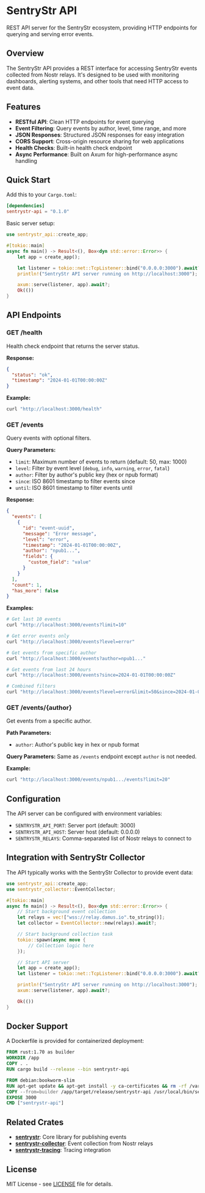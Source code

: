 # SentryStr API

REST API server for the SentryStr ecosystem, providing HTTP endpoints for querying and serving error events.

## Overview

The SentryStr API provides a REST interface for accessing SentryStr events collected from Nostr relays. It's designed to be used with monitoring dashboards, alerting systems, and other tools that need HTTP access to event data.

## Features

- **RESTful API**: Clean HTTP endpoints for event querying
- **Event Filtering**: Query events by author, level, time range, and more
- **JSON Responses**: Structured JSON responses for easy integration
- **CORS Support**: Cross-origin resource sharing for web applications
- **Health Checks**: Built-in health check endpoint
- **Async Performance**: Built on Axum for high-performance async handling

## Quick Start

Add this to your `Cargo.toml`:

```toml
[dependencies]
sentrystr-api = "0.1.0"
```

Basic server setup:

```rust
use sentrystr_api::create_app;

#[tokio::main]
async fn main() -> Result<(), Box<dyn std::error::Error>> {
    let app = create_app();

    let listener = tokio::net::TcpListener::bind("0.0.0.0:3000").await?;
    println!("SentryStr API server running on http://localhost:3000");

    axum::serve(listener, app).await?;
    Ok(())
}
```

## API Endpoints

### GET /health

Health check endpoint that returns the server status.

**Response:**
```json
{
  "status": "ok",
  "timestamp": "2024-01-01T00:00:00Z"
}
```

**Example:**
```bash
curl "http://localhost:3000/health"
```

### GET /events

Query events with optional filters.

**Query Parameters:**
- `limit`: Maximum number of events to return (default: 50, max: 1000)
- `level`: Filter by event level (`debug`, `info`, `warning`, `error`, `fatal`)
- `author`: Filter by author's public key (hex or npub format)
- `since`: ISO 8601 timestamp to filter events since
- `until`: ISO 8601 timestamp to filter events until

**Response:**
```json
{
  "events": [
    {
      "id": "event-uuid",
      "message": "Error message",
      "level": "error",
      "timestamp": "2024-01-01T00:00:00Z",
      "author": "npub1...",
      "fields": {
        "custom_field": "value"
      }
    }
  ],
  "count": 1,
  "has_more": false
}
```

**Examples:**
```bash
# Get last 10 events
curl "http://localhost:3000/events?limit=10"

# Get error events only
curl "http://localhost:3000/events?level=error"

# Get events from specific author
curl "http://localhost:3000/events?author=npub1..."

# Get events from last 24 hours
curl "http://localhost:3000/events?since=2024-01-01T00:00:00Z"

# Combined filters
curl "http://localhost:3000/events?level=error&limit=50&since=2024-01-01T00:00:00Z"
```

### GET /events/{author}

Get events from a specific author.

**Path Parameters:**
- `author`: Author's public key in hex or npub format

**Query Parameters:**
Same as `/events` endpoint except `author` is not needed.

**Example:**
```bash
curl "http://localhost:3000/events/npub1.../events?limit=20"
```

## Configuration

The API server can be configured with environment variables:

- `SENTRYSTR_API_PORT`: Server port (default: 3000)
- `SENTRYSTR_API_HOST`: Server host (default: 0.0.0.0)
- `SENTRYSTR_RELAYS`: Comma-separated list of Nostr relays to connect to

## Integration with SentryStr Collector

The API typically works with the SentryStr Collector to provide event data:

```rust
use sentrystr_api::create_app;
use sentrystr_collector::EventCollector;

#[tokio::main]
async fn main() -> Result<(), Box<dyn std::error::Error>> {
    // Start background event collection
    let relays = vec!["wss://relay.damus.io".to_string()];
    let collector = EventCollector::new(relays).await?;

    // Start background collection task
    tokio::spawn(async move {
        // Collection logic here
    });

    // Start API server
    let app = create_app();
    let listener = tokio::net::TcpListener::bind("0.0.0.0:3000").await?;

    println!("SentryStr API server running on http://localhost:3000");
    axum::serve(listener, app).await?;

    Ok(())
}
```

## Docker Support

A Dockerfile is provided for containerized deployment:

```dockerfile
FROM rust:1.70 as builder
WORKDIR /app
COPY . .
RUN cargo build --release --bin sentrystr-api

FROM debian:bookworm-slim
RUN apt-get update && apt-get install -y ca-certificates && rm -rf /var/lib/apt/lists/*
COPY --from=builder /app/target/release/sentrystr-api /usr/local/bin/sentrystr-api
EXPOSE 3000
CMD ["sentrystr-api"]
```

## Related Crates

- **[sentrystr](https://crates.io/crates/sentrystr)**: Core library for publishing events
- **[sentrystr-collector](https://crates.io/crates/sentrystr-collector)**: Event collection from Nostr relays
- **[sentrystr-tracing](https://crates.io/crates/sentrystr-tracing)**: Tracing integration

## License

MIT License - see [LICENSE](LICENSE) file for details.
